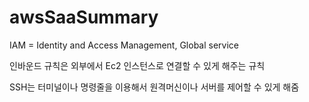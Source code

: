 # awsSaaSummary

IAM = Identity and Access Management, Global service

인바운드 규칙은 외부에서 Ec2 인스턴스로 연결할 수 있게 해주는 규칙

SSH는 터미널이나 명령줄을 이용해서 원격머신이나 서버를 제어할 수 있게 해줌
